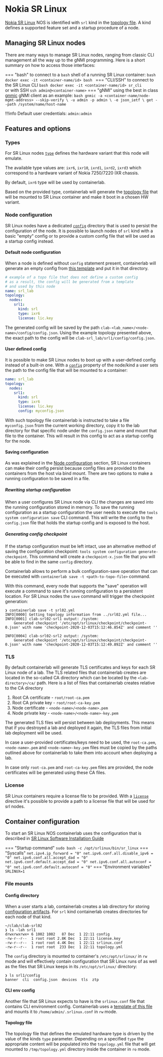 # Nokia SR Linux

[Nokia SR Linux](https://www.nokia.com/networks/products/service-router-linux-NOS/) NOS is identified with `srl` kind in the [topology file](../topo-def-file.md). A kind defines a supported feature set and a startup procedure of a node.

## Managing SR Linux nodes
There are many ways to manage SR Linux nodes, ranging from classic CLI management all the way up to the gNMI programming. Here is a short summary on how to access those interfaces:

=== "bash"
    to connect to a `bash` shell of a running SR Linux container:
    ```bash
    docker exec -it <container-name/id> bash
    ```
=== "CLI/SSH"
    to connect to the SR Linux CLI
    ```bash
    docker exec -it <container-name/id> sr_cli
    ```  
    or with SSH `ssh admin@<container-name>`
=== "gNMI"
    using the best in class [gnmic](https://gnmic.kmrd.dev) gNMI client as an example:
    ```bash
    gnmic -a <container-name/node-mgmt-address> --skip-verify \
    -u admin -p admin \
    -e json_ietf \
    get --path /system/name/host-name
    ```

!!!info
    Default user credentials: `admin:admin`

## Features and options
### Types
For SR Linux nodes [`type`](../nodes.md#type) defines the hardware variant that this node will emulate.

The available type values are: `ixr6`, `ixr10`, `ixrd1`, `ixrd2`, `ixrd3` which correspond to a hardware variant of Nokia 7250/7220 IXR chassis.

By default, `ixr6` type will be used by containerlab.

Based on the provided type, containerlab will generate the [topology file](#topology-file) that will be mounted to SR Linux container and make it boot in a chosen HW variant.
### Node configuration
SR Linux nodes have a dedicated [`config`](#config-directory) directory that is used to persist the configuration of the node. It is possible to launch nodes of `srl` kind with a basic "empty" config or to provide a custom config file that will be used as a startup config instead.
#### Default node configuration
When a node is defined without `config` statement present, containerlab will generate an empty config from [this template](https://github.com/srl-labs/containerlab/blob/master/templates/srl/srlconfig.tpl) and put it in that directory.

```yaml
# example of a topo file that does not define a custom config
# as a result, the config will be generated from a template
# and used by this node
name: srl_lab
topology:
  nodes:
    srl1:
      kind: srl
      type: ixr6
      license: lic.key
```

The generated config will be saved by the path `clab-<lab_name>/<node-name>/config/config.json`. Using the example topology presented above, the exact path to the config will be `clab-srl_lab/srl1/config/config.json`.

#### User defined config
It is possible to make SR Linux nodes to boot up with a user-defined config instead of a built-in one. With a [`config`](../nodes.md#config) property of the node/kind a user sets the path to the config file that will be mounted to a container:

```yaml
name: srl_lab
topology:
  nodes:
    srl1:
      kind: srl
      type: ixr6
      license: lic.key
      config: myconfig.json
```

With such topology file containerlab is instructed to take a file `myconfig.json` from the current working directory, copy it to the lab directory for that specific node under the `config.json` name and mount that file to the container. This will result in this config to act as a startup config for the node.

#### Saving configuration
As was explained in the [Node configuration](#node-configuration) section, SR Linux containers can make their config persist because config files are provided to the containers from the host via bind mount. There are two options to make a running configuration to be saved in a file.

##### Rewriting startup configuration
When a user configures SR Linux node via CLI the changes are saved into the running configuration stored in memory. To save the running configuration as a startup configuration the user needs to execute the `tools system configuration save` CLI command. This will write the config to the `config.json` file that holds the startup config and is exposed to the host.

##### Generating config checkpoint
If the startup configuration must be left intact, use an alternative method of saving the configuration checkpoint: `tools system configuration generate-checkpoint`. This command will create a `checkpoint-x.json` file that you will be able to find in the same `config` directory.

Containerlab allows to perform a bulk configuration-save operation that can be executed with `containerlab save -t <path-to-topo-file>` command.

With this command, every node that supports the "save" operation will execute a command to save it's running configuration to a persistent location. For SR Linux nodes the `save` command will trigger the checkpoint generation:

```
❯ containerlab save -t srl02.yml
INFO[0000] Getting topology information from ../srl02.yml file...
INFO[0001] clab-srl02-srl1 output: /system:
    Generated checkpoint '/etc/opt/srlinux/checkpoint/checkpoint-0.json' with name 'checkpoint-2020-12-03T15:12:46.854Z' and comment ''

INFO[0004] clab-srl02-srl2 output: /system:
    Generated checkpoint '/etc/opt/srlinux/checkpoint/checkpoint-0.json' with name 'checkpoint-2020-12-03T15:12:49.892Z' and comment ''
```

### TLS
By default containerlab will generate TLS certificates and keys for each SR Linux node of a lab. The TLS related files that containerlab creates are located in the so-called CA directory which can be located by the `<lab-directory>/ca/` path. Here is a list of files that containerlab creates relative to the CA directory

1. Root CA certificate - `root/root-ca.pem`
2. Root CA private key - `root/root-ca-key.pem`
3. Node certificate - `<node-name>/<node-name>.pem`
4. Node private key - `<node-name>/<node-name>-key.pem`

The generated TLS files will persist between lab deployments. This means that if you destroyed a lab and deployed it again, the TLS files from initial lab deployment will be used.

In case a user-provided certificates/keys need to be used, the `root-ca.pem`, `<node-name>.pem` and `<node-name>-key.pem` files must be copied by the paths outlined above for containerlab to take them into account when deploying a lab.

In case only `root-ca.pem` and `root-ca-key.pem` files are provided, the node certificates will be generated using these CA files.

### License
SR Linux containers require a license file to be provided. With a [`license`](../nodes.md#license) directive it's possible to provide a path to a license file that will be used for srl nodes.

## Container configuration
To start an SR Linux NOS containerlab uses the configuration that is described in [SR Linux Software Installation Guide](https://documentation.nokia.com/cgi-bin/dbaccessfilename.cgi/3HE16113AAAATQZZA01_V1_SR%20Linux%20R20.6%20Software%20Installation.pdf)

=== "Startup command"
    `sudo bash -c /opt/srlinux/bin/sr_linux`
=== "Syscalls"
    ```
    net.ipv4.ip_forward = "0"
    net.ipv6.conf.all.disable_ipv6 = "0"
    net.ipv6.conf.all.accept_dad = "0"
    net.ipv6.conf.default.accept_dad = "0"
    net.ipv6.conf.all.autoconf = "0"
    net.ipv6.conf.default.autoconf = "0"
    ```
=== "Environment variables"
    `SRLINUX=1`
### File mounts
#### Config directory
When a user starts a lab, containerlab creates a lab directory for storing [configuration artifacts](../conf-artifacts.md). For `srl` kind containerlab creates directories for each node of that kind.

```
~/clab/clab-srl02
❯ ls -lah srl1
drwxrwxrwx+ 6 1002 1002   87 Dec  1 22:11 config
-rw-r--r--  1 root root 2.8K Dec  1 22:11 license.key
-rw-r--r--  1 root root 4.4K Dec  1 22:11 srlinux.conf
-rw-r--r--  1 root root  233 Dec  1 22:11 topology.yml
```

The `config` directory is mounted to container's `/etc/opt/srlinux/` in `rw` mode and will effectively contain configuration that SR Linux runs of as well as the files that SR Linux keeps in its `/etc/opt/srlinux/` directory:

```
❯ ls srl1/config
banner  cli  config.json  devices  tls  ztp
```

#### CLI env config
Another file that SR Linux expects to have is the `srlinux.conf` file that contains CLI environment config. Containerlab uses a [template of this file](https://github.com/srl-labs/containerlab/blob/master/templates/srl/srl_env.conf) and mounts it to `/home/admin/.srlinux.conf` in `rw` mode.

#### Topology file
The topology file that defines the emulated hardware type is driven by the value of the kinds `type` parameter. Depending on a specified `type` the appropriate content will be populated into the `topology.yml` file that will get mounted to `/tmp/topology.yml` directory inside the container in `ro` mode.